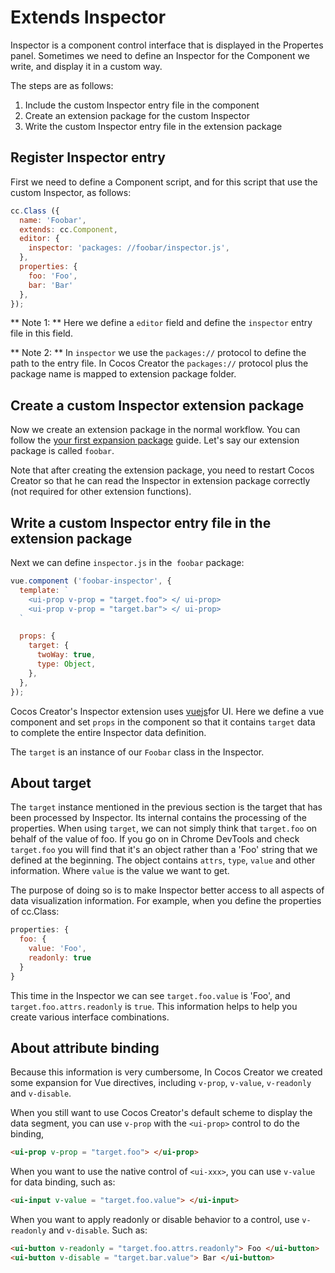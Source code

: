 # Extends Inspector

Inspector is a component control interface that is displayed in the Propertes panel. Sometimes we need to define an Inspector for the Component we write, and display it in a custom way.

The steps are as follows:

1. Include the custom Inspector entry file in the component
2. Create an extension package for the custom Inspector
3. Write the custom Inspector entry file in the extension package

## Register Inspector entry

First we need to define a Component script, and for this script that use the custom Inspector, as follows:

```javascript
cc.Class ({
  name: 'Foobar',
  extends: cc.Component,
  editor: {
    inspector: 'packages: //foobar/inspector.js',
  },
  properties: {
    foo: 'Foo',
    bar: 'Bar'
  },
});
```

** Note 1: ** Here we define a `editor` field and define the `inspector` entry file in this field.

** Note 2: ** In `inspector` we use the `packages://` protocol to define the path to the entry file. In Cocos Creator the `packages://` protocol plus the package name is mapped to extension package folder.

## Create a custom Inspector extension package

Now we create an extension package in the normal workflow. You can follow the [your first expansion package](your-first-extension.md) guide.
Let's say our extension package is called `foobar`.

Note that after creating the extension package, you need to restart Cocos Creator so that he can read the Inspector in extension package correctly (not required for other extension functions).

## Write a custom Inspector entry file in the extension package

Next we can define `inspector.js` in the` foobar` package: 

```javascript
vue.component ('foobar-inspector', {
  template: `
    <ui-prop v-prop = "target.foo"> </ ui-prop>
    <ui-prop v-prop = "target.bar"> </ ui-prop>
  `

  props: {
    target: {
      twoWay: true,
      type: Object,
    },
  },
});
```

Cocos Creator's Inspector extension uses [vuejs](http://vuejs.org/)for UI. Here we define a vue component
and set `props` in the component so that it contains `target` data to complete the entire Inspector data definition.

The `target` is an instance of our `Foobar` class in the Inspector.

## About target

The `target` instance mentioned in the previous section is the target that has been processed by Inspector. Its internal contains the processing of the properties.
When using `target`, we can not simply think that `target.foo` on behalf of the value of foo. If you go on in Chrome DevTools and check `target.foo` you will
find that it's an object rather than a 'Foo' string that we defined at the beginning. The object contains `attrs`,
`type`, `value` and other information. Where `value` is the value we want to get.

The purpose of doing so is to make Inspector better access to all aspects of data visualization information. For example, when you define the properties of cc.Class:

```javascript
properties: {
  foo: {
    value: 'Foo',
    readonly: true
  }
}
```

This time in the Inspector we can see `target.foo.value` is 'Foo', and `target.foo.attrs.readonly` is `true`.
This information helps to help you create various interface combinations.

## About attribute binding

Because this information is very cumbersome, In Cocos Creator we created some expansion for Vue directives, including `v-prop`, `v-value`, `v-readonly` and `v-disable`.

When you still want to use Cocos Creator's default scheme to display the data segment, you can use `v-prop` with the `<ui-prop>` control to do the binding,

```html
<ui-prop v-prop = "target.foo"> </ui-prop>
```

When you want to use the native control of `<ui-xxx>`, you can use `v-value` for data binding, such as:

```html
<ui-input v-value = "target.foo.value"> </ui-input>
```

When you want to apply readonly or disable behavior to a control, use `v-readonly` and `v-disable`. Such as:

```html
<ui-button v-readonly = "target.foo.attrs.readonly"> Foo </ui-button>
<ui-button v-disable = "target.bar.value"> Bar </ui-button>
```